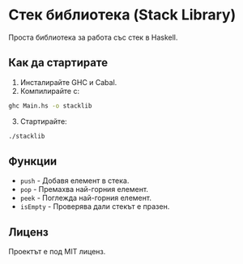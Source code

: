 
# Стек библиотека (Stack Library)

Проста библиотека за работа със стек в Haskell.

## Как да стартирате

1. Инсталирайте GHC и Cabal.
2. Компилирайте с:

```bash
ghc Main.hs -o stacklib
```

3. Стартирайте:

```bash
./stacklib
```

## Функции
- `push` - Добавя елемент в стека.
- `pop` - Премахва най-горния елемент.
- `peek` - Поглежда най-горния елемент.
- `isEmpty` - Проверява дали стекът е празен.

## Лиценз
Проектът е под MIT лиценз.
